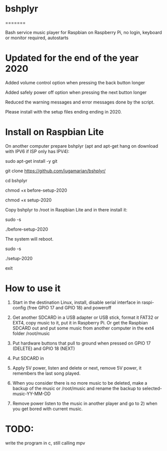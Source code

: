 # bshplyr
=======

Bash service music player for Raspbian on Raspberry Pi, no login, keyboard or monitor required, autostarts


# Updated for the end of the year 2020

Added volume control option when pressing the back button longer

Added safely power off option when pressing the next button longer

Reduced the warning messages and error messages done by the script.

Please install with the setup files ending ending in 2020.

# Install on Raspbian Lite

On another computer prepare bshplyr (apt and apt-get hang on download with IPV6 if ISP only has IPV4):

sudo apt-get install -y git

git clone https://github.com/iugamarian/bshplyr/

cd bshplyr

chmod +x before-setup-2020

chmod +x setup-2020

Copy bshplyr to /root in Raspbian Lite and in there install it:

sudo -s

./before-setup-2020

The system will reboot.

sudo -s

./setup-2020

exit


# How to use it

1) Start in the destination Linux, install, disable serial interface in raspi-config (free GPIO 17 and GPIO 18) and poweroff

2) Get another SDCARD in a USB adapter or USB stick, format it FAT32 or EXT4, copy music to it, put it in Raspberry Pi. Or get the Raspbian SDCARD out and put some music from another computer in the ext4 folder /root/music

2) Put hardware buttons that pull to ground when pressed on GPIO 17 (DELETE) and GPIO 18 (NEXT)

3) Put SDCARD in

4) Apply 5V power, listen and delete or next, remove 5V power, it remembers the last song played.

5) When you consider there is no more music to be deleted, make a backup of the music or /root/music and rename the backup to selected-music-YY-MM-DD

6) Remove power listen to the music in another player and go to 2) when you get bored with current music.


# TODO:
write the program in c, still calling mpv
